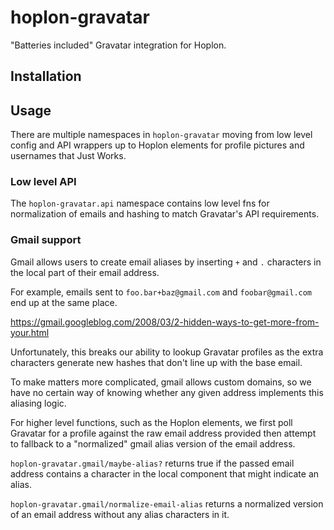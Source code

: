 # hoplon-gravatar

"Batteries included" Gravatar integration for Hoplon.

## Installation

## Usage

There are multiple namespaces in `hoplon-gravatar` moving from low level config
and API wrappers up to Hoplon elements for profile pictures and usernames that
Just Works.

### Low level API

The `hoplon-gravatar.api` namespace contains low level fns for normalization of
emails and hashing to match Gravatar's API requirements.

### Gmail support

Gmail allows users to create email aliases by inserting `+` and `.` characters
in the local part of their email address.

For example, emails sent to `foo.bar+baz@gmail.com` and `foobar@gmail.com` end
up at the same place.

https://gmail.googleblog.com/2008/03/2-hidden-ways-to-get-more-from-your.html

Unfortunately, this breaks our ability to lookup Gravatar profiles as the extra
characters generate new hashes that don't line up with the base email.

To make matters more complicated, gmail allows custom domains, so we have no
certain way of knowing whether any given address implements this aliasing logic.

For higher level functions, such as the Hoplon elements, we first poll Gravatar
for a profile against the raw email address provided then attempt to fallback to
a "normalized" gmail alias version of the email address.

`hoplon-gravatar.gmail/maybe-alias?` returns true if the passed email address
contains a character in the local component that might indicate an alias.

`hoplon-gravatar.gmail/normalize-email-alias` returns a normalized version of an
email address without any alias characters in it.
